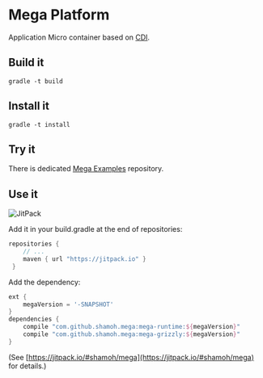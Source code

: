 Mega Platform
=============

Application Micro container based on [CDI](http://www.cdi-spec.org/).


Build it
--------

```shell
gradle -t build
```


Install it
----------

```shell
gradle -t install
```


Try it
------

There is dedicated [Mega Examples](https://github.com/shamoh/mega-examples) repository.


Use it
------

![JitPack](https://img.shields.io/github/tag/shamoh/mega.svg?label=JitPack)

Add it in your build.gradle at the end of repositories:

```groovy
repositories {
    // ...
    maven { url "https://jitpack.io" }
 }
```

Add the dependency:

```groovy
ext {
    megaVersion = '-SNAPSHOT'
}
dependencies {
    compile "com.github.shamoh.mega:mega-runtime:${megaVersion}"
    compile "com.github.shamoh.mega:mega-grizzly:${megaVersion}"
}
```

(See [https://jitpack.io/#shamoh/mega](https://jitpack.io/#shamoh/mega) for details.)
